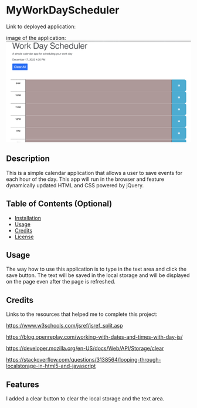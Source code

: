# MyWorkDayScheduler
Link to deployed application:



image of the application: ![Alt text](assets/Screen%20Shot%202022-12-17%20at%204.35.52%20PM.png)

## Description

This is a simple calendar application that allows a user to save events for each hour of the day. This app will run in the browser and feature dynamically updated HTML and CSS powered by jQuery.

## Table of Contents (Optional)



- [Installation](#installation)
- [Usage](#usage)
- [Credits](#credits)
- [License](#license)


## Usage

The way how to use this application is to type in the text area and click the save button. The text will be saved in the local storage and will be displayed on the page even after the page is refreshed.

## Credits


Links to the resources that helped me to complete this project:

https://www.w3schools.com/jsref/jsref_split.asp

https://blog.openreplay.com/working-with-dates-and-times-with-day-js/

https://developer.mozilla.org/en-US/docs/Web/API/Storage/clear

https://stackoverflow.com/questions/3138564/looping-through-localstorage-in-html5-and-javascript


## Features

I added a clear button to clear the local storage and the text area. 

